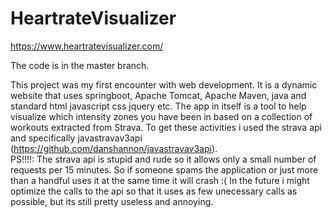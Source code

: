 # HeartrateVisualizer
https://www.heartratevisualizer.com/


The code is in the master branch.


This project was my first encounter with web development. It is a dynamic website that uses springboot, Apache Tomcat, Apache Maven, java and standard html javascript css jquery etc. The app in itself is a tool to help visualize which intensity zones you have been in 
based on a collection of workouts extracted from Strava. To get these activities i used the strava api and specifically javastravav3api (https://github.com/danshannon/javastravav3api).
\
PS!!!!: The strava api is stupid and rude so it allows only a small number of requests per 15 minutes. So if someone spams the application or just more than a handful uses it at the same time it will crash :( In the future i might optimize the calls to the api
so that it uses as few unecessary calls as possible, but its still pretty useless and annoying.
